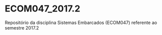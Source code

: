 # ECOM047_2017.2
Repositório da disciplina Sistemas Embarcados (ECOM047) referente ao semestre 2017.2
